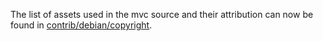 The list of assets used in the mvc source and their attribution can now be found in [contrib/debian/copyright](../contrib/debian/copyright).
